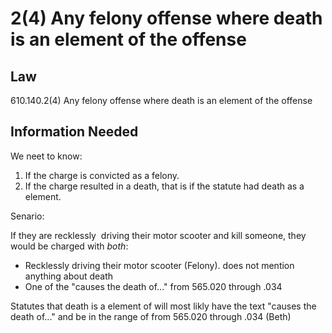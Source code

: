# 2(4) Any felony offense where death is an element of the offense

## Law

610.140.2(4) Any felony offense where death is an element of the offense


## Information Needed

We neet to know:

1. If the charge is convicted as a felony.
2. If the charge resulted in a death, that is if the statute had death as a element.  
  
Senario:

If they are recklessly  driving their motor scooter and kill someone, they would be charged with *both*:
* Recklessly driving their motor scooter (Felony). does not mention anything about death
* One of the "causes the death of..." from 565.020 through .034


Statutes that death is a element of will most likly have the text "causes the death of..." and be in the range of from 565.020 through .034 (Beth)



